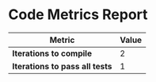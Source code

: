 # Code Metrics Report

| Metric                          | Value     |
|---------------------------------|-----------|
| **Iterations to  compile**      | 2         |
| **Iterations to pass all tests**| 1         |

